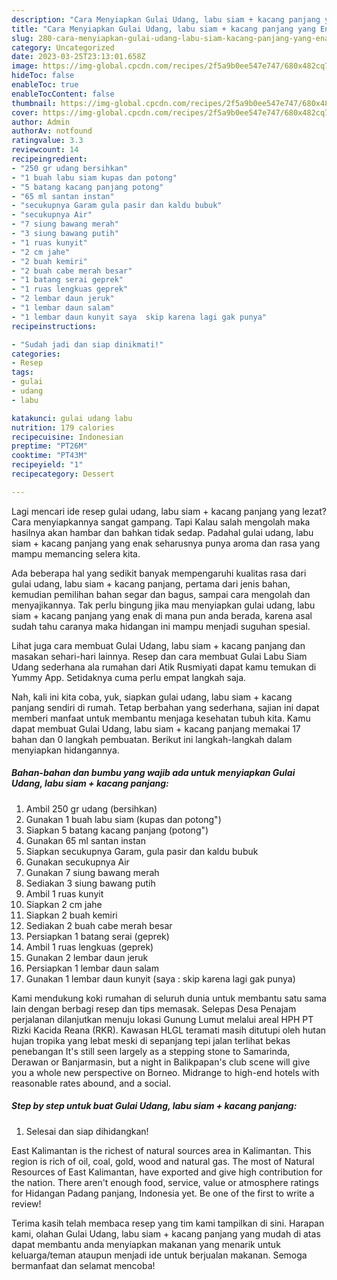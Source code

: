 ```yaml
---
description: "Cara Menyiapkan Gulai Udang, labu siam + kacang panjang yang Enak Banget"
title: "Cara Menyiapkan Gulai Udang, labu siam + kacang panjang yang Enak Banget"
slug: 280-cara-menyiapkan-gulai-udang-labu-siam-kacang-panjang-yang-enak-banget
category: Uncategorized
date: 2023-03-25T23:13:01.658Z
image: https://img-global.cpcdn.com/recipes/2f5a9b0ee547e747/680x482cq70/gulai-udang-labu-siam-kacang-panjang-foto-resep-utama.jpg
hideToc: false
enableToc: true
enableTocContent: false
thumbnail: https://img-global.cpcdn.com/recipes/2f5a9b0ee547e747/680x482cq70/gulai-udang-labu-siam-kacang-panjang-foto-resep-utama.jpg
cover: https://img-global.cpcdn.com/recipes/2f5a9b0ee547e747/680x482cq70/gulai-udang-labu-siam-kacang-panjang-foto-resep-utama.jpg
author: Admin
authorAv: notfound
ratingvalue: 3.3
reviewcount: 14
recipeingredient:
- "250 gr udang bersihkan"
- "1 buah labu siam kupas dan potong"
- "5 batang kacang panjang potong"
- "65 ml santan instan"
- "secukupnya Garam gula pasir dan kaldu bubuk"
- "secukupnya Air"
- "7 siung bawang merah"
- "3 siung bawang putih"
- "1 ruas kunyit"
- "2 cm jahe"
- "2 buah kemiri"
- "2 buah cabe merah besar"
- "1 batang serai geprek"
- "1 ruas lengkuas geprek"
- "2 lembar daun jeruk"
- "1 lembar daun salam"
- "1 lembar daun kunyit saya  skip karena lagi gak punya"
recipeinstructions:

- "Sudah jadi dan siap dinikmati!"
categories:
- Resep
tags:
- gulai
- udang
- labu

katakunci: gulai udang labu 
nutrition: 179 calories
recipecuisine: Indonesian
preptime: "PT26M"
cooktime: "PT43M"
recipeyield: "1"
recipecategory: Dessert

---
```



Lagi mencari ide resep gulai udang, labu siam + kacang panjang yang lezat? Cara menyiapkannya sangat gampang. Tapi Kalau salah mengolah maka hasilnya akan hambar dan bahkan tidak sedap. Padahal gulai udang, labu siam + kacang panjang yang enak seharusnya punya aroma dan rasa yang mampu memancing selera kita.


Ada beberapa hal yang sedikit banyak mempengaruhi kualitas rasa dari gulai udang, labu siam + kacang panjang, pertama dari jenis bahan, kemudian pemilihan bahan segar dan bagus, sampai cara mengolah dan menyajikannya. Tak perlu bingung jika mau menyiapkan gulai udang, labu siam + kacang panjang yang enak di mana pun anda berada, karena asal sudah tahu caranya maka hidangan ini mampu menjadi suguhan spesial.

Lihat juga cara membuat Gulai Udang, labu siam + kacang panjang dan masakan sehari-hari lainnya. Resep dan cara membuat Gulai Labu Siam Udang sederhana ala rumahan dari Atik Rusmiyati dapat kamu temukan di Yummy App. Setidaknya cuma perlu empat langkah saja.


Nah, kali ini kita coba, yuk, siapkan gulai udang, labu siam + kacang panjang sendiri di rumah. Tetap berbahan yang sederhana, sajian ini dapat memberi manfaat untuk membantu menjaga kesehatan tubuh kita. Kamu dapat membuat Gulai Udang, labu siam + kacang panjang memakai 17 bahan dan 0 langkah pembuatan. Berikut ini langkah-langkah dalam menyiapkan hidangannya.

<!--inarticleads1-->

##### Bahan-bahan dan bumbu yang wajib ada untuk menyiapkan Gulai Udang, labu siam + kacang panjang:

1. Ambil 250 gr udang (bersihkan)
1. Gunakan 1 buah labu siam (kupas dan potong&#34;)
1. Siapkan 5 batang kacang panjang (potong&#34;)
1. Gunakan 65 ml santan instan
1. Siapkan secukupnya Garam, gula pasir dan kaldu bubuk
1. Gunakan secukupnya Air
1. Gunakan 7 siung bawang merah
1. Sediakan 3 siung bawang putih
1. Ambil 1 ruas kunyit
1. Siapkan 2 cm jahe
1. Siapkan 2 buah kemiri
1. Sediakan 2 buah cabe merah besar
1. Persiapkan 1 batang serai (geprek)
1. Ambil 1 ruas lengkuas (geprek)
1. Gunakan 2 lembar daun jeruk
1. Persiapkan 1 lembar daun salam
1. Gunakan 1 lembar daun kunyit (saya : skip karena lagi gak punya)


Kami mendukung koki rumahan di seluruh dunia untuk membantu satu sama lain dengan berbagi resep dan tips memasak. Selepas Desa Penajam perjalanan dilanjutkan menuju lokasi Gunung Lumut melalui areal HPH PT Rizki Kacida Reana (RKR). Kawasan HLGL teramati masih ditutupi oleh hutan hujan tropika yang lebat meski di sepanjang tepi jalan terlihat bekas penebangan It&#39;s still seen largely as a stepping stone to Samarinda, Derawan or Banjarmasin, but a night in Balikpapan&#39;s club scene will give you a whole new perspective on Borneo. Midrange to high-end hotels with reasonable rates abound, and a social. 

<!--inarticleads2-->

##### Step by step untuk buat Gulai Udang, labu siam + kacang panjang:


1. Selesai dan siap dihidangkan!

East Kalimantan is the richest of natural sources area in Kalimantan. This region is rich of oil, coal, gold, wood and natural gas. The most of Natural Resources of East Kalimantan, have exported and give high contribution for the nation. There aren&#39;t enough food, service, value or atmosphere ratings for Hidangan Padang panjang, Indonesia yet. Be one of the first to write a review! 

Terima kasih telah membaca resep yang tim kami tampilkan di sini. Harapan kami, olahan Gulai Udang, labu siam + kacang panjang yang mudah di atas dapat membantu anda menyiapkan makanan yang menarik untuk keluarga/teman ataupun menjadi ide untuk berjualan makanan. Semoga bermanfaat dan selamat mencoba!
